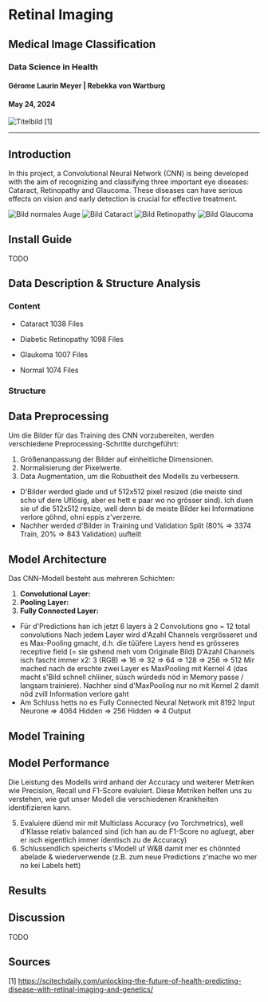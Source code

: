 # Retinal Imaging
## Medical Image Classification
### Data Science in Health
#### Gérome Laurin Meyer | Rebekka von Wartburg
#### May 24, 2024
![Titelbild](pfad/zum/bild.jpg) [1]

---

## Introduction
In this project, a Convolutional Neural Network (CNN) is being developed with the aim of recognizing and classifying three important eye diseases: Cataract, Retinopathy and Glaucoma. These diseases can have serious effects on vision and early detection is crucial for effective treatment.

![Bild normales Auge](pfad/zum/bild.jpg)
![Bild Cataract](pfad/zum/bild.jpg)
![Bild Retinopathy](pfad/zum/bild.jpg)
![Bild Glaucoma](pfad/zum/bild.jpg)

## Install Guide
TODO

## Data Description & Structure Analysis

### Content
* Cataract 1038 Files​

* Diabetic Retinopathy 1098 Files​

* Glaukoma 1007 Files​

* Normal 1074 Files

### Structure

## Data Preprocessing
Um die Bilder für das Training des CNN vorzubereiten, werden verschiedene Preprocessing-Schritte durchgeführt:
1. Größenanpassung der Bilder auf einheitliche Dimensionen.
2. Normalisierung der Pixelwerte.
3. Data Augmentation, um die Robustheit des Modells zu verbessern.

*  D'Bilder werded glade und uf 512x512 pixel resized (die meiste sind scho uf dere Uflösig, aber es hett e paar wo no grösser sind). Ich duen sie uf die 512x512 resize, well denn bi de meiste Bilder kei Informatione verlore göhnd, ohni eppis z'verzerre.
* Nachher werded d'Bilder in Training und Validation Split (80% => 3374 Train, 20% => 843 Validation) uufteilt

## Model Architecture
Das CNN-Modell besteht aus mehreren Schichten:
1. **Convolutional Layer:** 
2. **Pooling Layer:**
3. **Fully Connected Layer:**

* Für d'Predictions han ich jetzt 6 layers à 2 Convolutions gno = 12 total convolutions 
Nach jedem Layer wird d'Azahl Channels vergrösseret und es Max-Pooling gmacht, d.h. die tüüfere Layers hend es grösseres receptive field (= sie gshend meh vom Originale Bild) 
D'Azahl Channels isch fascht immer x2: 3 (RGB) => 16 => 32 => 64 => 128 => 256 => 512
Mir mached nach de erschte zwei Layer es MaxPooling mit Kernel 4 (das macht s'Bild schnell chliiner, süsch würdeds nöd in Memory passe / langsam trainiere). Nachher sind d'MaxPooling nur no mit Kernel 2 damit nöd zvill Information verlore gaht
* Am Schluss hetts no es Fully Connected Neural Network mit 8192 Input Neurone => 4064 Hidden => 256 Hidden => 4 Output

## Model Training

## Model Performance
Die Leistung des Modells wird anhand der Accuracy und weiterer Metriken wie Precision, Recall und F1-Score evaluiert. Diese Metriken helfen uns zu verstehen, wie gut unser Modell die verschiedenen Krankheiten identifizieren kann.

5. Evaluiere düend mir mit Multiclass Accuracy (vo Torchmetrics), well d'Klasse relativ balanced sind (ich han au de F1-Score no agluegt, aber er isch eigentlich immer identisch zu de Accuracy) 
6. Schlussendlich speicherts s'Modell uf W&B damit mer es chönnted abelade & wiederverwende (z.B. zum neue Predictions z'mache wo mer no kei Labels hett)

## Results

## Discussion
TODO



## Sources
[1] https://scitechdaily.com/unlocking-the-future-of-health-predicting-disease-with-retinal-imaging-and-genetics/

